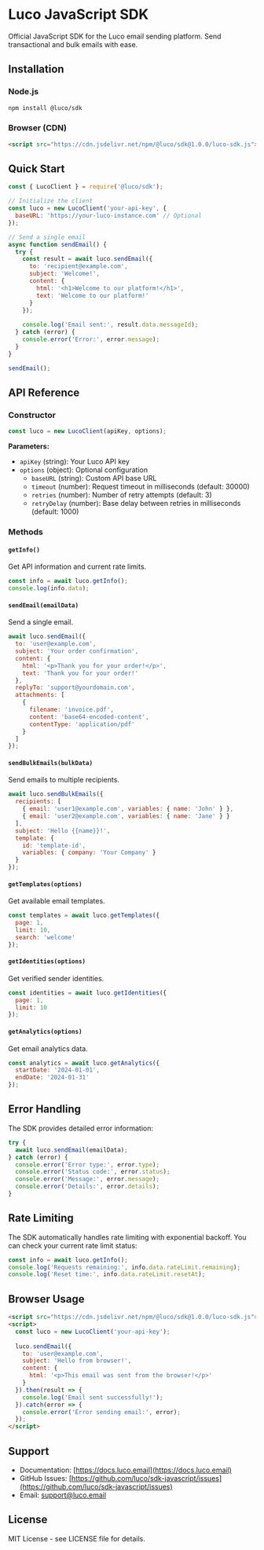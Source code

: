 
# Luco JavaScript SDK

Official JavaScript SDK for the Luco email sending platform. Send transactional and bulk emails with ease.

## Installation

### Node.js
```bash
npm install @luco/sdk
```

### Browser (CDN)
```html
<script src="https://cdn.jsdelivr.net/npm/@luco/sdk@1.0.0/luco-sdk.js"></script>
```

## Quick Start

```javascript
const { LucoClient } = require('@luco/sdk');

// Initialize the client
const luco = new LucoClient('your-api-key', {
  baseURL: 'https://your-luco-instance.com' // Optional
});

// Send a single email
async function sendEmail() {
  try {
    const result = await luco.sendEmail({
      to: 'recipient@example.com',
      subject: 'Welcome!',
      content: {
        html: '<h1>Welcome to our platform!</h1>',
        text: 'Welcome to our platform!'
      }
    });
    
    console.log('Email sent:', result.data.messageId);
  } catch (error) {
    console.error('Error:', error.message);
  }
}

sendEmail();
```

## API Reference

### Constructor

```javascript
const luco = new LucoClient(apiKey, options);
```

**Parameters:**
- `apiKey` (string): Your Luco API key
- `options` (object): Optional configuration
  - `baseURL` (string): Custom API base URL
  - `timeout` (number): Request timeout in milliseconds (default: 30000)
  - `retries` (number): Number of retry attempts (default: 3)
  - `retryDelay` (number): Base delay between retries in milliseconds (default: 1000)

### Methods

#### `getInfo()`
Get API information and current rate limits.

```javascript
const info = await luco.getInfo();
console.log(info.data);
```

#### `sendEmail(emailData)`
Send a single email.

```javascript
await luco.sendEmail({
  to: 'user@example.com',
  subject: 'Your order confirmation',
  content: {
    html: '<p>Thank you for your order!</p>',
    text: 'Thank you for your order!'
  },
  replyTo: 'support@yourdomain.com',
  attachments: [
    {
      filename: 'invoice.pdf',
      content: 'base64-encoded-content',
      contentType: 'application/pdf'
    }
  ]
});
```

#### `sendBulkEmails(bulkData)`
Send emails to multiple recipients.

```javascript
await luco.sendBulkEmails({
  recipients: [
    { email: 'user1@example.com', variables: { name: 'John' } },
    { email: 'user2@example.com', variables: { name: 'Jane' } }
  ],
  subject: 'Hello {{name}}!',
  template: {
    id: 'template-id',
    variables: { company: 'Your Company' }
  }
});
```

#### `getTemplates(options)`
Get available email templates.

```javascript
const templates = await luco.getTemplates({
  page: 1,
  limit: 10,
  search: 'welcome'
});
```

#### `getIdentities(options)`
Get verified sender identities.

```javascript
const identities = await luco.getIdentities({
  page: 1,
  limit: 10
});
```

#### `getAnalytics(options)`
Get email analytics data.

```javascript
const analytics = await luco.getAnalytics({
  startDate: '2024-01-01',
  endDate: '2024-01-31'
});
```

## Error Handling

The SDK provides detailed error information:

```javascript
try {
  await luco.sendEmail(emailData);
} catch (error) {
  console.error('Error type:', error.type);
  console.error('Status code:', error.status);
  console.error('Message:', error.message);
  console.error('Details:', error.details);
}
```

## Rate Limiting

The SDK automatically handles rate limiting with exponential backoff. You can check your current rate limit status:

```javascript
const info = await luco.getInfo();
console.log('Requests remaining:', info.data.rateLimit.remaining);
console.log('Reset time:', info.data.rateLimit.resetAt);
```

## Browser Usage

```html
<script src="https://cdn.jsdelivr.net/npm/@luco/sdk@1.0.0/luco-sdk.js"></script>
<script>
  const luco = new LucoClient('your-api-key');
  
  luco.sendEmail({
    to: 'user@example.com',
    subject: 'Hello from browser!',
    content: {
      html: '<p>This email was sent from the browser!</p>'
    }
  }).then(result => {
    console.log('Email sent successfully!');
  }).catch(error => {
    console.error('Error sending email:', error);
  });
</script>
```

## Support

- Documentation: [https://docs.luco.email](https://docs.luco.email)
- GitHub Issues: [https://github.com/luco/sdk-javascript/issues](https://github.com/luco/sdk-javascript/issues)
- Email: support@luco.email

## License

MIT License - see LICENSE file for details.
